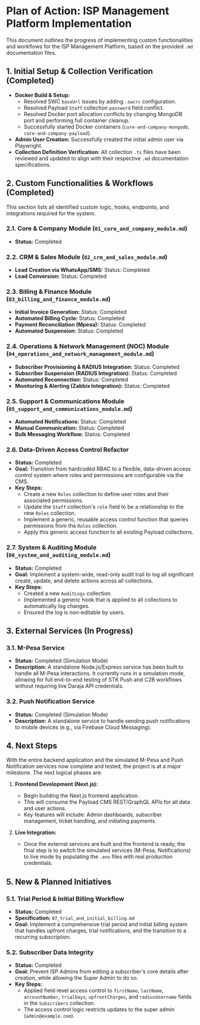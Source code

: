 # Plan of Action: ISP Management Platform Implementation

This document outlines the progress of implementing custom functionalities and workflows for the ISP Management Platform, based on the provided `.md` documentation files.

## 1. Initial Setup & Collection Verification (Completed)

*   **Docker Build & Setup:**
    *   Resolved SWC `baseUrl` issues by adding `.swcrc` configuration.
    *   Resolved Payload `Staff` collection `password` field conflict.
    *   Resolved Docker port allocation conflicts by changing MongoDB port and performing full container cleanup.
    *   Successfully started Docker containers (`core-and-company-mongodb`, `core-and-company-payload`).
*   **Admin User Creation:** Successfully created the initial admin user via Playwright.
*   **Collection Definition Verification:** All collection `.ts` files have been reviewed and updated to align with their respective `.md` documentation specifications.

## 2. Custom Functionalities & Workflows (Completed)

This section lists all identified custom logic, hooks, endpoints, and integrations required for the system.

### 2.1. Core & Company Module (`01_core_and_company_module.md`)

*   **Status:** Completed

### 2.2. CRM & Sales Module (`02_crm_and_sales_module.md`)

*   **Lead Creation via WhatsApp/SMS:** Status: Completed
*   **Lead Conversion:** Status: Completed

### 2.3. Billing & Finance Module (`03_billing_and_finance_module.md`)

*   **Initial Invoice Generation:** Status: Completed
*   **Automated Billing Cycle:** Status: Completed
*   **Payment Reconciliation (Mpesa):** Status: Completed
*   **Automated Suspension:** Status: Completed

### 2.4. Operations & Network Management (NOC) Module (`04_operations_and_network_management_module.md`)

*   **Subscriber Provisioning & RADIUS Integration:** Status: Completed
*   **Subscriber Suspension (RADIUS Integration):** Status: Completed
*   **Automated Reconnection:** Status: Completed
*   **Monitoring & Alerting (Zabbix Integration):** Status: Completed

### 2.5. Support & Communications Module (`05_support_and_communications_module.md`)

*   **Automated Notifications:** Status: Completed
*   **Manual Communication:** Status: Completed
*   **Bulk Messaging Workflow:** Status: Completed

### 2.6. Data-Driven Access Control Refactor

*   **Status:** Completed
*   **Goal:** Transition from hardcoded RBAC to a flexible, data-driven access control system where roles and permissions are configurable via the CMS.
*   **Key Steps:**
    *   Create a new `Roles` collection to define user roles and their associated permissions.
    *   Update the `Staff` collection's `role` field to be a relationship to the new `Roles` collection.
    *   Implement a generic, reusable access control function that queries permissions from the `Roles` collection.
    *   Apply this generic access function to all existing Payload collections.

### 2.7. System & Auditing Module (`06_system_and_auditing_module.md`)

*   **Status:** Completed
*   **Goal:** Implement a system-wide, read-only audit trail to log all significant create, update, and delete actions across all collections.
*   **Key Steps:**
    *   Created a new `AuditLogs` collection.
    *   Implemented a generic hook that is applied to all collections to automatically log changes.
    *   Ensured the log is non-editable by users.

## 3. External Services (In Progress)

### 3.1. M-Pesa Service
*   **Status:** Completed (Simulation Mode)
*   **Description:** A standalone Node.js/Express service has been built to handle all M-Pesa interactions. It currently runs in a simulation mode, allowing for full end-to-end testing of STK Push and C2B workflows without requiring live Daraja API credentials.

### 3.2. Push Notification Service
*   **Status:** Completed (Simulation Mode)
*   **Description:** A standalone service to handle sending push notifications to mobile devices (e.g., via Firebase Cloud Messaging).

## 4. Next Steps

With the entire backend application and the simulated M-Pesa and Push Notification services now complete and tested, the project is at a major milestone. The next logical phases are:

1.  **Frontend Development (Next.js):**
    *   Begin building the Next.js frontend application.
    *   This will consume the Payload CMS REST/GraphQL APIs for all data and user actions.
    *   Key features will include: Admin dashboards, subscriber management, ticket handling, and initiating payments.

2.  **Live Integration:**
    *   Once the external services are built and the frontend is ready, the final step is to switch the simulated services (M-Pesa, Notifications) to live mode by populating the `.env` files with real production credentials.

## 5. New & Planned Initiatives

### 5.1. Trial Period & Initial Billing Workflow
*   **Status:** Completed
*   **Specification:** `07_trial_and_initial_billing.md`
*   **Goal:** Implement a comprehensive trial period and initial billing system that handles upfront charges, trial notifications, and the transition to a recurring subscription.

### 5.2. Subscriber Data Integrity
*   **Status:** Completed
*   **Goal:** Prevent ISP Admins from editing a subscriber's core details after creation, while allowing the Super Admin to do so.
*   **Key Steps:**
    *   Applied field-level access control to `firstName`, `lastName`, `accountNumber`, `trialDays`, `upfrontCharges`, and `radiusUsername` fields in the `Subscribers` collection.
    *   The access control logic restricts updates to the super admin (`admin@example.com`).
